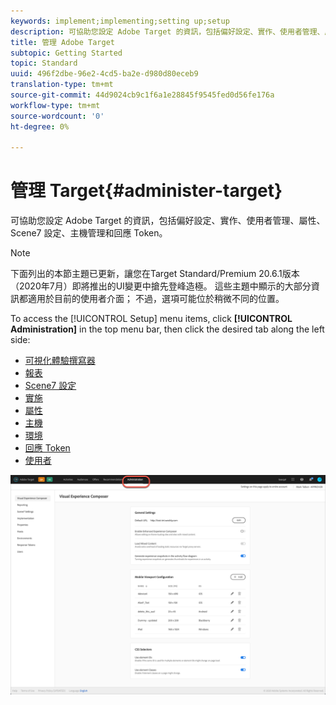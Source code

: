 ```yaml
---
keywords: implement;implementing;setting up;setup
description: 可協助您設定 Adobe Target 的資訊，包括偏好設定、實作、使用者管理、屬性、Scene7 設定、主機管理和回應 Token。
title: 管理 Adobe Target
subtopic: Getting Started
topic: Standard
uuid: 496f2dbe-96e2-4cd5-ba2e-d980d80eceb9
translation-type: tm+mt
source-git-commit: 44d9024cb9c1f6a1e28845f9545fed0d56fe176a
workflow-type: tm+mt
source-wordcount: '0'
ht-degree: 0%

---
```



# 管理 Target{#administer-target}

可協助您設定 Adobe Target 的資訊，包括偏好設定、實作、使用者管理、屬性、Scene7 設定、主機管理和回應 Token。

>[!NOTE]
>
>下面列出的本節主題已更新，讓您在Target Standard/Premium 20.6.1版本（2020年7月）即將推出的UI變更中搶先登峰造極。 這些主題中顯示的大部分資訊都適用於目前的使用者介面； 不過，選項可能位於稍微不同的位置。

To access the [!UICONTROL Setup] menu items, click **[!UICONTROL Administration]** in the top menu bar, then click the desired tab along the left side:

* [可視化體驗撰寫器](/help/administrating-target/visual-experience-composer-set-up.md)
* [報表](/help/administrating-target/reporting.md)
* [Scene7 設定](/help/administrating-target/scene7-settings.md)
* [實施](/help/c-implementing-target/implementing-target.md)
* [屬性](/help/administrating-target/c-user-management/property-channel/property-channel.md)
* [主機](/help/administrating-target/hosts.md)
* [環境](/help/administrating-target/environments.md)
* [回應 Token](/help/administrating-target/response-tokens.md)
* [使用者](/help/administrating-target/c-user-management/user-management.md)

![Adobe Target管理功能表](/help/administrating-target/assets/administration.png)
